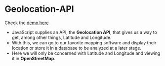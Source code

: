 # Geolocation-API

Check the [demo here](https://xdagroup.github.io/Geolocation-API/)

 - JavaScript supplies an API, the **Geolocation API**, that gives us a way to get, among other things, Latitude and Longitude.
 - With this, we can go to our favorite mapping software and display their location or store it in a database to be analyzed at a later stage.
 - Here we will only be concerned with Latitude and Longitude and viewing it in **OpenStreetMap**.
